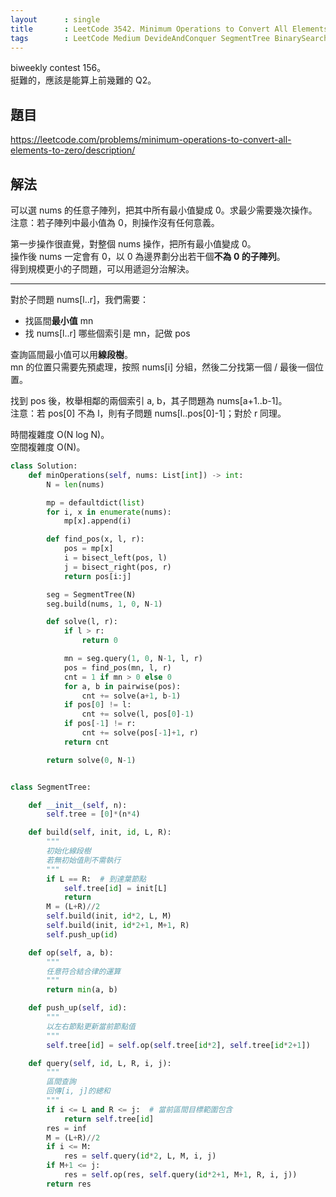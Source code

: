```yaml
---
layout      : single
title       : LeetCode 3542. Minimum Operations to Convert All Elements to Zero
tags        : LeetCode Medium DevideAndConquer SegmentTree BinarySearch
---
```

biweekly contest 156。  
挺難的，應該是能算上前幾難的 Q2。  

## 題目

<https://leetcode.com/problems/minimum-operations-to-convert-all-elements-to-zero/description/>

## 解法

可以選 nums 的任意子陣列，把其中所有最小值變成 0。求最少需要幾次操作。  
注意：若子陣列中最小值為 0，則操作沒有任何意義。  

第一步操作很直覺，對整個 nums 操作，把所有最小值變成 0。  
操作後 nums 一定會有 0，以 0 為邊界劃分出若干個**不為 0 的子陣列**。  
得到規模更小的子問題，可以用遞迴分治解決。  

---

對於子問題 nums[l..r]，我們需要：  

- 找區間**最小值** mn  
- 找 nums[l..r] 哪些個索引是 mn，記做 pos  

查詢區間最小值可以用**線段樹**。  
mn 的位置只需要先預處理，按照 nums[i] 分組，然後二分找第一個 / 最後一個位置。  

找到 pos 後，枚舉相鄰的兩個索引 a, b，其子問題為 nums[a+1..b-1]。  
注意：若 pos[0] 不為 l，則有子問題 nums[l..pos[0]-1]；對於 r 同理。  

時間複雜度 O(N log N)。  
空間複雜度 O(N)。  

```python
class Solution:
    def minOperations(self, nums: List[int]) -> int:
        N = len(nums)

        mp = defaultdict(list)
        for i, x in enumerate(nums):
            mp[x].append(i)

        def find_pos(x, l, r):
            pos = mp[x]
            i = bisect_left(pos, l)
            j = bisect_right(pos, r)
            return pos[i:j]

        seg = SegmentTree(N)
        seg.build(nums, 1, 0, N-1)

        def solve(l, r):
            if l > r:
                return 0

            mn = seg.query(1, 0, N-1, l, r)
            pos = find_pos(mn, l, r)
            cnt = 1 if mn > 0 else 0
            for a, b in pairwise(pos):
                cnt += solve(a+1, b-1)
            if pos[0] != l:
                cnt += solve(l, pos[0]-1)
            if pos[-1] != r:
                cnt += solve(pos[-1]+1, r)
            return cnt

        return solve(0, N-1)


class SegmentTree:

    def __init__(self, n):
        self.tree = [0]*(n*4)

    def build(self, init, id, L, R):
        """
        初始化線段樹
        若無初始值則不需執行
        """
        if L == R:  # 到達葉節點
            self.tree[id] = init[L]
            return
        M = (L+R)//2
        self.build(init, id*2, L, M)
        self.build(init, id*2+1, M+1, R)
        self.push_up(id)

    def op(self, a, b):
        """
        任意符合結合律的運算
        """
        return min(a, b)

    def push_up(self, id):
        """
        以左右節點更新當前節點值
        """
        self.tree[id] = self.op(self.tree[id*2], self.tree[id*2+1])

    def query(self, id, L, R, i, j):
        """
        區間查詢
        回傳[i, j]的總和
        """
        if i <= L and R <= j:  # 當前區間目標範圍包含
            return self.tree[id]
        res = inf
        M = (L+R)//2
        if i <= M:
            res = self.query(id*2, L, M, i, j)
        if M+1 <= j:
            res = self.op(res, self.query(id*2+1, M+1, R, i, j))
        return res
```
